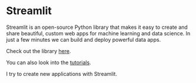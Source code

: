# Streamlit

Streamlit is an open-source Python library that makes it easy to create and share beautiful, custom web apps for machine learning and data science. In just a few minutes we can build and deploy powerful data apps.

Check out the library [here](https://streamlit.io/).

You can also look into the [tutorials](https://docs.streamlit.io/en/stable/).

I try to create new applications with Streamlit.
